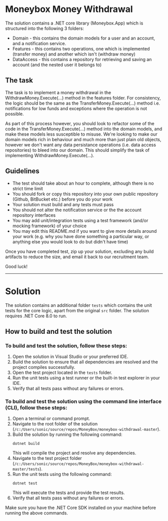 # Moneybox Money Withdrawal

The solution contains a .NET core library (Moneybox.App) which is structured into the following 3 folders:

* Domain - this contains the domain models for a user and an account, and a notification service.
* Features - this contains two operations, one which is implemented (transfer money) and another which isn't (withdraw money)
* DataAccess - this contains a repository for retrieving and saving an account (and the nested user it belongs to)

## The task

The task is to implement a money withdrawal in the WithdrawMoney.Execute(...) method in the features folder. For consistency, the logic should be the same as the TransferMoney.Execute(...) method i.e. notifications for low funds and exceptions where the operation is not possible. 

As part of this process however, you should look to refactor some of the code in the TransferMoney.Execute(...) method into the domain models, and make these models less susceptible to misuse. We're looking to make our domain models rich in behaviour and much more than just plain old objects, however we don't want any data persistance operations (i.e. data access repositories) to bleed into our domain. This should simplify the task of implementing WithdrawMoney.Execute(...).

## Guidelines

* The test should take about an hour to complete, although there is no strict time limit
* You should fork or copy this repository into your own public repository (Github, BitBucket etc.) before you do your work
* Your solution must build and any tests must pass
* You should not alter the notification service or the the account repository interfaces
* You may add unit/integration tests using a test framework (and/or mocking framework) of your choice
* You may edit this README.md if you want to give more details around your work (e.g. why you have done something a particular way, or anything else you would look to do but didn't have time)

Once you have completed test, zip up your solution, excluding any build artifacts to reduce the size, and email it back to our recruitment team.

Good luck!

---

# Solution

The solution contains an additional folder `tests` which contains the unit tests for the core logic, apart from the original `src` folder.
The solution requires .NET Core 8.0 to run.

## How to build and test the solution

### To build and test the solution, follow these steps:

1. Open the solution in Visual Studio or your preferred IDE.
2. Build the solution to ensure that all dependencies are resolved and the project compiles successfully.
3. Open the test project located in the `tests` folder.
4. Run the unit tests using a test runner or the built-in test explorer in your IDE.
5. Verify that all tests pass without any failures or errors.

### To build and test the solution using the command line interface (CLI), follow these steps:

1. Open a terminal or command prompt.
2. Navigate to the root folder of the solution (`/c:/Users/sonic/source/repos/MoneyBox/moneybox-withdrawal-master`).
3. Build the solution by running the following command:
    ```
    dotnet build
    ```
    This will compile the project and resolve any dependencies.
4. Navigate to the test project folder (`/c:/Users/sonic/source/repos/MoneyBox/moneybox-withdrawal-master/tests`).
5. Run the unit tests using the following command:
    ```
    dotnet test
    ```
    This will execute the tests and provide the test results.
6. Verify that all tests pass without any failures or errors.

Make sure you have the .NET Core SDK installed on your machine before running the above commands.


